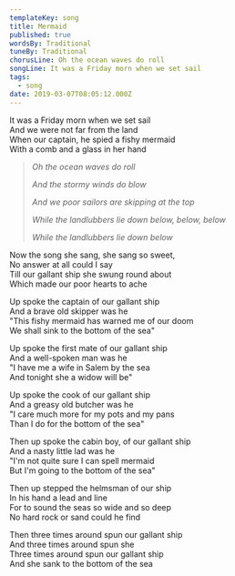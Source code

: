 ```yaml
---
templateKey: song
title: Mermaid
published: true
wordsBy: Traditional
tuneBy: Traditional
chorusLine: Oh the ocean waves do roll
songLine: It was a Friday morn when we set sail
tags:
  - song
date: 2019-03-07T08:05:12.000Z
---
```

It was a Friday morn when we set sail\
And we were not far from the land\
When our captain, he spied a fishy mermaid\
With a comb and a glass in her hand

> _Oh the ocean waves do roll_
>
> _And the stormy winds do blow_
>
> _And we poor sailors are skipping at the top_
>
> _While the landlubbers lie down below, below, below_
>
> _While the landlubbers lie down below_

Now the song she sang, she sang so sweet,\
No answer at all could I say\
Till our gallant ship she swung round about\
Which made our poor hearts to ache

Up spoke the captain of our gallant ship\
And a brave old skipper was he\
"This fishy mermaid has warned me of our doom\
We shall sink to the bottom of the sea"

Up spoke the first mate of our gallant ship\
And a well-spoken man was he\
"I have me a wife in Salem by the sea\
And tonight she a widow will be"

Up spoke the cook of our gallant ship\
And a greasy old butcher was he\
"I care much more for my pots and my pans\
Than I do for the bottom of the sea"

Then up spoke the cabin boy, of our gallant ship\
And a nasty little lad was he\
"I'm not quite sure I can spell mermaid\
But I'm going to the bottom of the sea"

Then up stepped the helmsman of our ship\
In his hand a lead and line\
For to sound the seas so wide and so deep\
No hard rock or sand could he find

Then three times around spun our gallant ship\
And three times around spun she\
Three times around spun our gallant ship\
And she sank to the bottom of the sea
